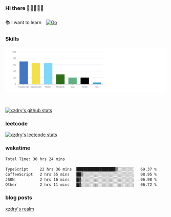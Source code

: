 ### Hi there 👋👋👋👋👋

 :books: I want to learn <a href="https://go.dev/" target="_blank"><img style="margin: 10px" src="https://profilinator.rishav.dev/skills-assets/go-original.svg" alt="Go" height="50" /></a>  

### Skills
![](img/2022-09-05-22-04-20.png)

<br />

[![xzdry's github stats](https://github-readme-stats.vercel.app/api?username=xzdry&count_private=true&show_icons=true&theme=vue)](https://github.com/xzdry)

### leetcode
[![xzdry's leetcode stats](https://leetcard.jacoblin.cool/xzdry-2?theme=light&font=Anek%20Kannada&site=cn)](https://leetcode.cn/u/xzdry-2/)

### wakatime
<!--START_SECTION:waka-->

```text
Total Time: 30 hrs 24 mins

TypeScript     22 hrs 36 mins  █████████████████▒░░░░░░░   69.37 %
CoffeeScript   2 hrs 55 mins   ██▒░░░░░░░░░░░░░░░░░░░░░░   08.95 %
JSON           2 hrs 16 mins   █▓░░░░░░░░░░░░░░░░░░░░░░░   06.98 %
Other          2 hrs 11 mins   █▓░░░░░░░░░░░░░░░░░░░░░░░   06.72 %
```

<!--END_SECTION:waka-->

### blog posts
[xzdry's realm](https://www.justdry.net/)
